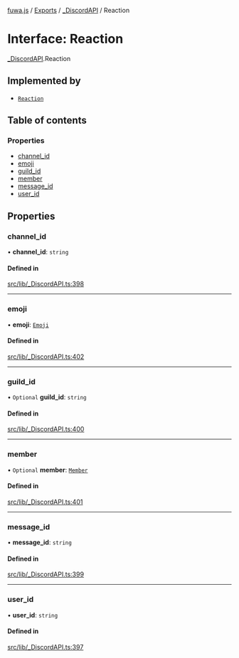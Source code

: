 [fuwa.js](../README.md) / [Exports](../modules.md) / [_DiscordAPI](../modules/_DiscordAPI.md) / Reaction

# Interface: Reaction

[_DiscordAPI](../modules/_DiscordAPI.md).Reaction

## Implemented by

- [`Reaction`](../classes/discord_Reaction.Reaction.md)

## Table of contents

### Properties

- [channel_id](_DiscordAPI.Reaction.md#channel_id)
- [emoji](_DiscordAPI.Reaction.md#emoji)
- [guild_id](_DiscordAPI.Reaction.md#guild_id)
- [member](_DiscordAPI.Reaction.md#member)
- [message_id](_DiscordAPI.Reaction.md#message_id)
- [user_id](_DiscordAPI.Reaction.md#user_id)

## Properties

### channel\_id

• **channel\_id**: `string`

#### Defined in

[src/lib/_DiscordAPI.ts:398](https://github.com/Fuwajs/Fuwa.js/blob/5bd8aa0/src/lib/_DiscordAPI.ts#L398)

___

### emoji

• **emoji**: [`Emoji`](_DiscordAPI.Emoji.md)

#### Defined in

[src/lib/_DiscordAPI.ts:402](https://github.com/Fuwajs/Fuwa.js/blob/5bd8aa0/src/lib/_DiscordAPI.ts#L402)

___

### guild\_id

• `Optional` **guild\_id**: `string`

#### Defined in

[src/lib/_DiscordAPI.ts:400](https://github.com/Fuwajs/Fuwa.js/blob/5bd8aa0/src/lib/_DiscordAPI.ts#L400)

___

### member

• `Optional` **member**: [`Member`](_DiscordAPI.Member.md)

#### Defined in

[src/lib/_DiscordAPI.ts:401](https://github.com/Fuwajs/Fuwa.js/blob/5bd8aa0/src/lib/_DiscordAPI.ts#L401)

___

### message\_id

• **message\_id**: `string`

#### Defined in

[src/lib/_DiscordAPI.ts:399](https://github.com/Fuwajs/Fuwa.js/blob/5bd8aa0/src/lib/_DiscordAPI.ts#L399)

___

### user\_id

• **user\_id**: `string`

#### Defined in

[src/lib/_DiscordAPI.ts:397](https://github.com/Fuwajs/Fuwa.js/blob/5bd8aa0/src/lib/_DiscordAPI.ts#L397)

